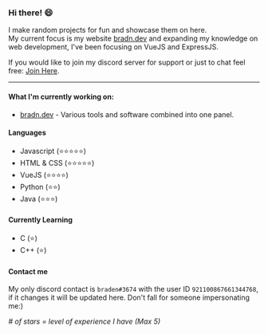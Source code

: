 ### Hi there! :smile:

I make random projects for fun and showcase them on here.<br />
My current focus is my website [bradn.dev](https://bradn.dev/) and expanding my knowledge on web development, I've been focusing on VueJS and ExpressJS.

If you would like to join my discord server for support or just to chat feel free: [Join Here](https://discord.gg/sbEmjfsbVU).
___

#### What I'm currently working on:
* [bradn.dev](https://bradn.dev/) - Various tools and software combined into one panel.

#### Languages 
* Javascript (:star::star::star::star::star:)
* HTML & CSS (:star::star::star::star::star:)
* VueJS (:star::star::star::star:)
* Python (:star::star:)
* Java (:star::star::star:)

#### Currently Learning
* C (:star:)
* C++ (:star:)

#### Contact me
My only discord contact is `braden#3674` with the user ID `921100867661344768`, if it changes it will be updated here. Don't fall for someone impersonating me:)

*# of stars = level of experience I have (Max 5)*
